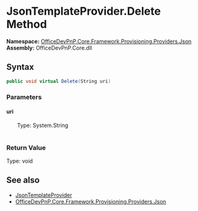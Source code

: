 # JsonTemplateProvider.Delete Method  
  

**Namespace:** [OfficeDevPnP.Core.Framework.Provisioning.Providers.Json](OfficeDevPnP.Core.Framework.Provisioning.Providers.Json.md)  
**Assembly:** OfficeDevPnP.Core.dll  
## Syntax
```C#
public void virtual Delete(String uri)
```
### Parameters
#### uri  
&emsp;&emsp;Type: System.String  
&emsp;&emsp;  

  

### Return Value
Type: void  

## See also
- [JsonTemplateProvider](OfficeDevPnP.Core.Framework.Provisioning.Providers.Json.JsonTemplateProvider.md) 
- [OfficeDevPnP.Core.Framework.Provisioning.Providers.Json](OfficeDevPnP.Core.Framework.Provisioning.Providers.Json.md) 

